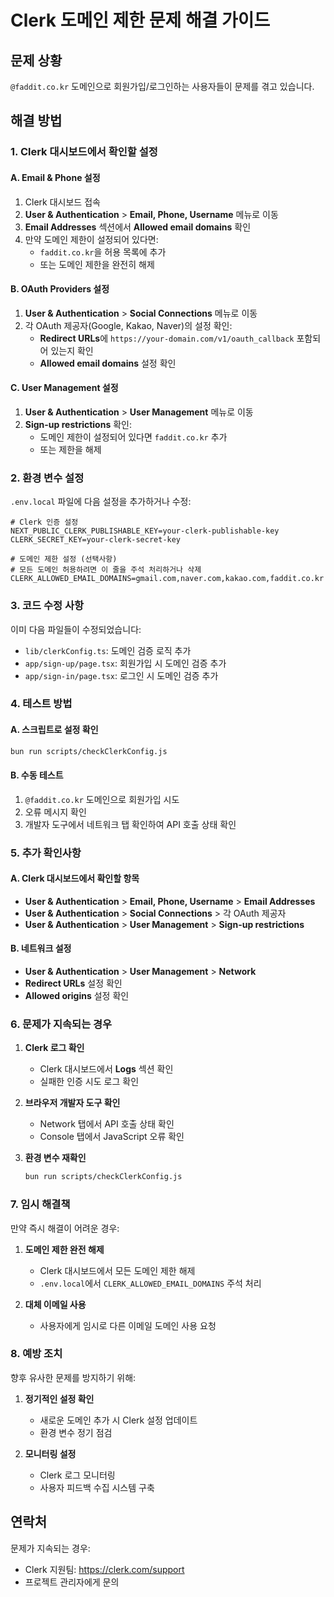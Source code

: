 # Clerk 도메인 제한 문제 해결 가이드

## 문제 상황
`@faddit.co.kr` 도메인으로 회원가입/로그인하는 사용자들이 문제를 겪고 있습니다.

## 해결 방법

### 1. Clerk 대시보드에서 확인할 설정

#### A. Email & Phone 설정
1. Clerk 대시보드 접속
2. **User & Authentication** > **Email, Phone, Username** 메뉴로 이동
3. **Email Addresses** 섹션에서 **Allowed email domains** 확인
4. 만약 도메인 제한이 설정되어 있다면:
   - `faddit.co.kr`을 허용 목록에 추가
   - 또는 도메인 제한을 완전히 해제

#### B. OAuth Providers 설정
1. **User & Authentication** > **Social Connections** 메뉴로 이동
2. 각 OAuth 제공자(Google, Kakao, Naver)의 설정 확인:
   - **Redirect URLs**에 `https://your-domain.com/v1/oauth_callback` 포함되어 있는지 확인
   - **Allowed email domains** 설정 확인

#### C. User Management 설정
1. **User & Authentication** > **User Management** 메뉴로 이동
2. **Sign-up restrictions** 확인:
   - 도메인 제한이 설정되어 있다면 `faddit.co.kr` 추가
   - 또는 제한을 해제

### 2. 환경 변수 설정

`.env.local` 파일에 다음 설정을 추가하거나 수정:

```env
# Clerk 인증 설정
NEXT_PUBLIC_CLERK_PUBLISHABLE_KEY=your-clerk-publishable-key
CLERK_SECRET_KEY=your-clerk-secret-key

# 도메인 제한 설정 (선택사항)
# 모든 도메인 허용하려면 이 줄을 주석 처리하거나 삭제
CLERK_ALLOWED_EMAIL_DOMAINS=gmail.com,naver.com,kakao.com,faddit.co.kr
```

### 3. 코드 수정 사항

이미 다음 파일들이 수정되었습니다:

- `lib/clerkConfig.ts`: 도메인 검증 로직 추가
- `app/sign-up/page.tsx`: 회원가입 시 도메인 검증 추가
- `app/sign-in/page.tsx`: 로그인 시 도메인 검증 추가

### 4. 테스트 방법

#### A. 스크립트로 설정 확인
```bash
bun run scripts/checkClerkConfig.js
```

#### B. 수동 테스트
1. `@faddit.co.kr` 도메인으로 회원가입 시도
2. 오류 메시지 확인
3. 개발자 도구에서 네트워크 탭 확인하여 API 호출 상태 확인

### 5. 추가 확인사항

#### A. Clerk 대시보드에서 확인할 항목
- **User & Authentication** > **Email, Phone, Username** > **Email Addresses**
- **User & Authentication** > **Social Connections** > 각 OAuth 제공자
- **User & Authentication** > **User Management** > **Sign-up restrictions**

#### B. 네트워크 설정
- **User & Authentication** > **User Management** > **Network**
- **Redirect URLs** 설정 확인
- **Allowed origins** 설정 확인

### 6. 문제가 지속되는 경우

1. **Clerk 로그 확인**
   - Clerk 대시보드에서 **Logs** 섹션 확인
   - 실패한 인증 시도 로그 확인

2. **브라우저 개발자 도구 확인**
   - Network 탭에서 API 호출 상태 확인
   - Console 탭에서 JavaScript 오류 확인

3. **환경 변수 재확인**
   ```bash
   bun run scripts/checkClerkConfig.js
   ```

### 7. 임시 해결책

만약 즉시 해결이 어려운 경우:

1. **도메인 제한 완전 해제**
   - Clerk 대시보드에서 모든 도메인 제한 해제
   - `.env.local`에서 `CLERK_ALLOWED_EMAIL_DOMAINS` 주석 처리

2. **대체 이메일 사용**
   - 사용자에게 임시로 다른 이메일 도메인 사용 요청

### 8. 예방 조치

향후 유사한 문제를 방지하기 위해:

1. **정기적인 설정 확인**
   - 새로운 도메인 추가 시 Clerk 설정 업데이트
   - 환경 변수 정기 점검

2. **모니터링 설정**
   - Clerk 로그 모니터링
   - 사용자 피드백 수집 시스템 구축

## 연락처

문제가 지속되는 경우:
- Clerk 지원팀: https://clerk.com/support
- 프로젝트 관리자에게 문의 